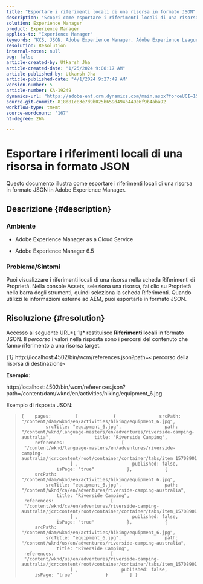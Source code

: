 ```yaml
---
title: "Esportare i riferimenti locali di una risorsa in formato JSON"
description: "Scopri come esportare i riferimenti locali di una risorsa in formato JSON in Adobe Experience Manager"
solution: Experience Manager
product: Experience Manager
applies-to: "Experience Manager"
keywords: "KCS, JSON, Adobe Experience Manager, Adobe Experience League, Proprietà, AEM"
resolution: Resolution
internal-notes: null
bug: false
article-created-by: Utkarsh Jha
article-created-date: "1/25/2024 9:08:17 AM"
article-published-by: Utkarsh Jha
article-published-date: "4/1/2024 9:27:49 AM"
version-number: 5
article-number: KA-19249
dynamics-url: "https://adobe-ent.crm.dynamics.com/main.aspx?forceUCI=1&pagetype=entityrecord&etn=knowledgearticle&id=4ccfb441-61bb-ee11-a569-6045bd006b3d"
source-git-commit: 818d81c83e7d9b025b659d494b449e6f9b4aba92
workflow-type: tm+mt
source-wordcount: '167'
ht-degree: 26%

---
```


# Esportare i riferimenti locali di una risorsa in formato JSON


Questo documento illustra come esportare i riferimenti locali di una risorsa in formato JSON in Adobe Experience Manager.

## Descrizione {#description}


### <b>Ambiente</b>

- Adobe Experience Manager as a Cloud Service


- Adobe Experience Manager 6.5


### <b>Problema/Sintomi</b>

Puoi visualizzare i riferimenti locali di una risorsa nella scheda Riferimenti di Proprietà. Nella console Assets, seleziona una risorsa, fai clic su Proprietà nella barra degli strumenti, quindi seleziona la scheda Riferimenti. Quando utilizzi le informazioni esterne ad AEM, puoi esportarle in formato JSON.


## Risoluzione {#resolution}


Accesso al seguente URL*`[` 1`]`* restituisce <b>Riferimenti locali</b> in formato JSON. Il *percorso* i valori nella risposta sono i percorsi del contenuto che fanno riferimento a una risorsa target.

*`[`1`]`<b>* </b>http://localhost:4502/bin/wcm/references.json?path=`<` percorso della risorsa di destinazione`>`



<b>Esempio:</b>

http://localhost:4502/bin/wcm/references.json?path=/content/dam/wknd/en/activities/hiking/equipment_6.jpg

Esempio di risposta JSON:


> ```
> {    pages:         [             {                srcPath: "/content/dam/wknd/en/activities/hiking/equipment_6.jpg",                srcTitle: "equipment_6.jpg",                path: "/content/wknd/language-masters/en/adventures/riverside-camping-australia",                title: "Riverside Camping",                references:                     [                         "/content/wknd/language-masters/en/adventures/riverside-camping-australia/jcr:content/root/container/container/tabs/item_1570890147607/par0/image/fileReference"                    ] ,                    published: false,                    isPage: "true"            },            {                srcPath: "/content/dam/wknd/en/activities/hiking/equipment_6.jpg",                srcTitle: "equipment_6.jpg",                path: "/content/wknd/ca/en/adventures/riverside-camping-australia",                title: "Riverside Camping",                references:                     [                         "/content/wknd/ca/en/adventures/riverside-camping-australia/jcr:content/root/container/container/tabs/item_1570890147607/par0/image/fileReference"                    ] ,                    published: false,                    isPage: "true"            },            {                srcPath: "/content/dam/wknd/en/activities/hiking/equipment_6.jpg",                srcTitle: "equipment_6.jpg",                path: "/content/wknd/us/en/adventures/riverside-camping-australia",                title: "Riverside Camping",                references:                     [                         "/content/wknd/us/en/adventures/riverside-camping-australia/jcr:content/root/container/container/tabs/item_1570890147607/par0/image/fileReference"                    ] ,                published: false,                isPage: "true"            }        ] }
> ```

